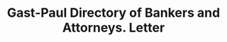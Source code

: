 ---
doi: 10.7916/D8FN2J8K
date_other: '1906'
date_other_textual: '1906'
form: correspondence
genre:
- Letters (correspondence)
name:
- Gast-Paul Directory of Bankers and Attorneys
object_in_context_url: https://biggert.cul.columbia.edu/items/view/ave_biggert_00708
subject_hierarchical_geographic:
- St. Louis, Missouri, United States
subject_name:
- Gast-Paul Directory of Bankers and Attorneys
title: Gast-Paul Directory of Bankers and Attorneys. Letter
sort_title: Gast-Paul Directory of Bankers and Attorneys. Letter
call_number: ave_biggert_00708
coordinates:
- 38.62722222222222,-90.19777777777779
pid: ave_biggert_00708
identifiers: ave_biggert_00708
thumbnail: https://derivativo-2.library.columbia.edu/iiif/2/ldpd:345720/full/!256,256/0/native.jpg
permalink: /biggert/ave_biggert_00708/
layout: iiif-image-page
---